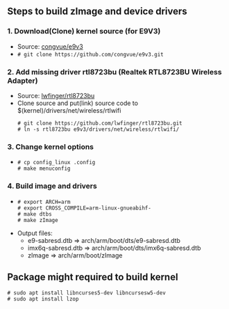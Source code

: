 ## Steps to build zImage and device drivers

### 1. Download(Clone) kernel source (for E9V3)
* Source: [congvue/e9v3](https://github.com/congvue/e9v3)
* `# git clone https://github.com/congvue/e9v3.git`

### 2. Add missing driver rtl8723bu (Realtek RTL8723BU Wireless Adapter)
* Source: [lwfinger/rtl8723bu](https://github.com/lwfinger/rtl8723bu)
* Clone source and put(link) source code to $(kernel)/drivers/net/wireless/rtlwifi
  ```
  # git clone https://github.com/lwfinger/rtl8723bu.git
  # ln -s rtl8723bu e9v3/drivers/net/wireless/rtlwifi/
  ```

### 3. Change kernel options
*
  ```
  # cp config_linux .config
  # make menuconfig
  ```

### 4. Build image and drivers
*
  ```
  # export ARCH=arm
  # export CROSS_COMPILE=arm-linux-gnueabihf-
  # make dtbs
  # make zImage
  ```
* Output files:
  - e9-sabresd.dtb => arch/arm/boot/dts/e9-sabresd.dtb
  - imx6q-sabresd.dtb => arch/arm/boot/dts/imx6q-sabresd.dtb
  - zImage => arch/arm/boot/zImage



## Package might required to build kernel
```
# sudo apt install libncurses5-dev libncursesw5-dev
# sudo apt install lzop
```
